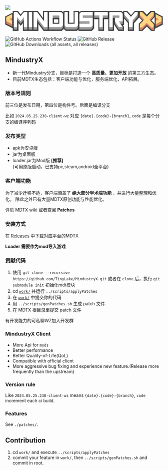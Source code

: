 <img src=assets/icon.png height="64"> <img src=assets/x-logo.png height="64">


![GitHub Actions Workflow Status](https://img.shields.io/github/actions/workflow/status/TinyLake/MindustryX/build.yml?label=Building)  ![GitHub Release](https://img.shields.io/github/v/release/TinyLake/MindustryX?label=Latest%20Version&labelColor=blue&color=green&link=https%3A%2F%2Fgithub.com%2FTinyLake%2FMindustryX%2Freleases)  ![GitHub Downloads (all assets, all releases)](https://img.shields.io/github/downloads/TinyLake/MindustryX/total?label=Downloads)

## MindustryX

- 新一代Mindustry分支，目标是打造一个 **高质量、更加开放** 的第三方生态。
- 目前MDTX生态包括：客户端功能与优化，服务端优化，API拓展。

### 版本号规则
前三位是发布日期，第四位是构件号。后面是编译分支

比如 `2024.05.25.238-client-wz` 对应 `{date}.{code}-{branch}`, `code` 是每个分支的编译序列码

### 发布类型
* apk为安卓版
* jar为桌面版
* loader.jar为Mod版 **[推荐]**  
(可用原版启动，已支持pc,steam,android全平台)

### 客户端功能
为了减少迁移不适，客户端涵盖了 **绝大部分学术端功能** ，并进行大量整理和优化。 除此之外已有大量MDTX原创功能与性能优化。

详见 [MDTX wiki](https://github.com/TinyLake/MindustryX/wiki) 或者查阅 **[Patches](./patches)**

### 安装方式
在 [Releases](https://github.com/TinyLake/MindustryX/releases) 中下载对应平台的MDTX

**Loader 需要作为mod导入游戏**

### 贡献代码
1. 使用 `git clone --recursive https://github.com/TinyLake/MindustryX.git` 或者在 `clone` 后，执行 `git submodule init` 初始化mdt模块
2. cd [`work/`](work) 并运行 `../scripts/applyPatches`
3. 在 [`work/`](work) 中提交你的代码
4. 用 `../scripts/genPatches.sh` 生成 patch 文件.
5. 在 MDTX 根目录里提交 patch 文件

有开发能力的可私聊WZ加入开发群

### MindustryX Client
* More Api for `mods`
* Better performance
* Better Quality-of-Life(QoL)
* Compatible with official client
* More aggressive bug fixing and experience new feature.(Release more frequently than the upstream)

### Version rule
Like `2024.05.25.238-client-wz` means `{date}.{code}-{branch}`, `code` increment each ci build.

### Features
See `./patches/`.

## Contribution
1. cd `work/` and execute `../scripts/applyPatches`
2. commit your feature in `work/`, then `../scripts/genPatches.sh` and commit in root.